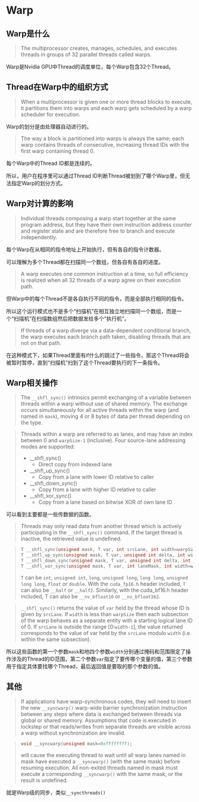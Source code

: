# Warp

## Warp是什么

>The multiprocessor creates, manages, schedules, and executes threads in groups of 32 parallel threads called warps.

Warp是Nvidia GPU中Thread的调度单位，每个Warp包含32个Thread。

## Thread在Warp中的组织方式

>When a multiprocessor is given one or more thread blocks to execute, it partitions them into warps and each warp gets scheduled by a warp scheduler for execution.

Warp的划分是由处理器自动进行的。

>The way a block is partitioned into warps is always the same; each warp contains threads of consecutive, increasing thread IDs with the first warp containing thread 0.

每个Warp中的Thread ID都是连续的。

所以，用户在程序里可以通过Thread ID判断Thread被划到了哪个Warp里，但无法指定Warp的划分方式。

## Warp对计算的影响

>Individual threads composing a warp start together at the same program address, but they have their own instruction address counter and register state and are therefore free to branch and execute independently.

每个Warp在从相同的指令地址上开始执行，但有各自的指令计数器。

可以理解为多个Thread都在扫描同一个数组，但各自有各自的进度。

>A warp executes one common instruction at a time, so full efficiency is realized when all 32 threads of a warp agree on their execution path.

但Warp中的每个Thread不是各自执行不同的指令，而是全部执行相同的指令。

所以这个运行模式也不是多个“扫描机”在相互独立地扫描同一个数组，而是一个“扫描机”在扫描数组然后把数据发给多个“执行机”。

>If threads of a warp diverge via a data-dependent conditional branch, the warp executes each branch path taken, disabling threads that are not on that path.

在这种模式下，如果Thread里面有if什么的跳过了一些指令，那这个Thread将会被暂时暂停，直到“扫描机”扫到了这个Thread要执行的下一条指令。

## Warp相关操作

>The `__shfl_sync()` intrinsics permit exchanging of a variable between threads within a warp without use of shared memory. The exchange occurs simultaneously for all active threads within the warp (and named in `mask`), moving 4 or 8 bytes of data per thread depending on the type.

>Threads within a warp are referred to as lanes, and may have an index between 0 and `warpSize-1` (inclusive). Four source-lane addressing modes are supported:
>* __shfl_sync()
>   * Direct copy from indexed lane
>* __shfl_up_sync()
>   * Copy from a lane with lower ID relative to caller
>* __shfl_down_sync()
>   * Copy from a lane with higher ID relative to caller
>* __shfl_xor_sync()
>   * Copy from a lane based on bitwise XOR of own lane ID

可以看到主要都是一些传数据的函数。

>Threads may only read data from another thread which is actively participating in the `__shfl_sync()` command. If the target thread is inactive, the retrieved value is undefined.

>```c
>T __shfl_sync(unsigned mask, T var, int srcLane, int width=warpSize);
>T __shfl_up_sync(unsigned mask, T var, unsigned int delta, int width=warpSize);
>T __shfl_down_sync(unsigned mask, T var, unsigned int delta, int width=warpSize);
>T __shfl_xor_sync(unsigned mask, T var, int laneMask, int width=warpSize);
>```
>`T` can be `int`, `unsigned int`, `long`, `unsigned long`, `long long`, `unsigned long long`, `float` or `double`. With the `cuda_fp16.h` header included, `T` can also be `__half` or `__half2`. Similarly, with the cuda_bf16.h header included, T can also be `__nv_bfloat16` or `__nv_bfloat162`.

>`__shfl_sync()` returns the value of `var` held by the thread whose ID is given by `srcLane`. If `width` is less than `warpSize` then each subsection of the warp behaves as a separate entity with a starting logical lane ID of 0. If `srcLane` is outside the range [0:`width-1`], the value returned corresponds to the value of var held by the `srcLane` modulo `width` (i.e. within the same subsection).

所以这些函数的第一个参数`mask`和地四个参数`width`分别通过掩码和范围限定了操作涉及的Thread的ID范围，第二个参数`var`指定了要传哪个变量的值，第三个参数用于指定具体要找哪个Thread，最后返回值是要取的那个参数的值。

## 其他

>If applications have warp-synchronous codes, they will need to insert the new `__syncwarp()` warp-wide barrier synchronization instruction between any steps where data is exchanged between threads via global or shared memory. Assumptions that code is executed in lockstep or that reads/writes from separate threads are visible across a warp without synchronization are invalid.

>```c
>void __syncwarp(unsigned mask=0xffffffff);
>```
>will cause the executing thread to wait until all warp lanes named in mask have executed a `__syncwarp()` (with the same mask) before resuming execution. All non-exited threads named in mask must execute a corresponding `__syncwarp()` with the same mask, or the result is undefined.

就是Warp级的同步，类似`__syncthreads()`